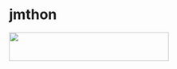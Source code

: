 # jmthon

<p align="left"><a href="https://heroku.com/deploy?template=https://github.com/alrawi21/roz"> <img src="https://img.shields.io/badge/Deploy%20To%20Heroku-purple?style=for-the-badge&logo=heroku" width="320" height="58.45"/></a></p>
